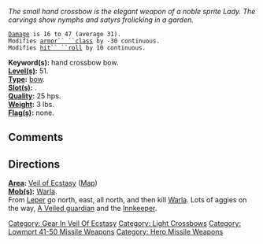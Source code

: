 *The small hand crossbow is the elegant weapon of a noble sprite Lady.
The carvings show nymphs and satyrs frolicking in a garden.*

[`Damage`](Missile_Weapon_Values "wikilink")` is 16 to 47 (average 31).`  
`Modifies `[`armor`` ``class`](Armor_Class "wikilink")` by -30 continuous.`  
`Modifies `[`hit`` ``roll`](Hit_Roll "wikilink")` by 10 continuous.`

**Keyword(s):** hand crossbow bow.  
**[Level(s)](Object_Level "wikilink"):** 51.  
**[Type](:Category:_Object_Types "wikilink"):**
[bow](:Category:_Missile_Weapons "wikilink").  
**[Slot(s)](Object_Slots "wikilink"):** <wielded>.  
**[Quality](Object_Quality "wikilink"):** 25 hps.  
**[Weight](Object_Weight "wikilink"):** 3 lbs.  
**[Flag(s)](:Category:_Object_Flags "wikilink"):** none.  

## Comments

## Directions

**[Area](:Category:_Areas "wikilink"):** [Veil of
Ecstasy](:Category:_Veil_Of_Ecstasy "wikilink")
([Map](Veil_Of_Ecstasy_Map "wikilink"))  
**[Mob(s)](:Category:_Mobs "wikilink"):** [Warla](Warla "wikilink").  
From [Leper](Leper "wikilink") go north, east, all north, and then kill
[Warla](Warla "wikilink"). Lots of aggies on the way, [A Veiled
guardian](A_Veiled_guardian "wikilink") and the
[Innkeeper](Innkeeper "wikilink").

[Category: Gear In Veil Of
Ecstasy](Category:_Gear_In_Veil_Of_Ecstasy "wikilink") [Category: Light
Crossbows](Category:_Light_Crossbows "wikilink") [Category: Lowmort
41-50 Missile
Weapons](Category:_Lowmort_41-50_Missile_Weapons "wikilink") [Category:
Hero Missile Weapons](Category:_Hero_Missile_Weapons "wikilink")

